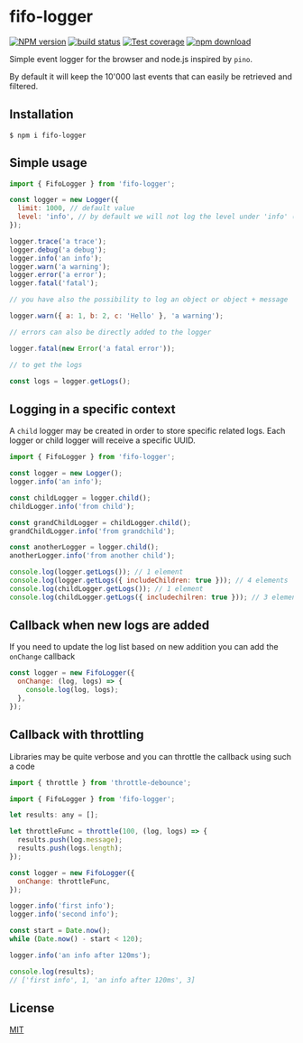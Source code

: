 # fifo-logger

[![NPM version][npm-image]][npm-url]
[![build status][ci-image]][ci-url]
[![Test coverage][codecov-image]][codecov-url]
[![npm download][download-image]][download-url]

Simple event logger for the browser and node.js inspired by `pino`.

By default it will keep the 10'000 last events that can easily be retrieved and filtered.

## Installation

`$ npm i fifo-logger`

## Simple usage

```js
import { FifoLogger } from 'fifo-logger';

const logger = new Logger({
  limit: 1000, // default value
  level: 'info', // by default we will not log the level under 'info' (trace and debug)
});

logger.trace('a trace');
logger.debug('a debug');
logger.info('an info');
logger.warn('a warning');
logger.error('a error');
logger.fatal('fatal');

// you have also the possibility to log an object or object + message

logger.warn({ a: 1, b: 2, c: 'Hello' }, 'a warning');

// errors can also be directly added to the logger

logger.fatal(new Error('a fatal error'));

// to get the logs

const logs = logger.getLogs();
```

## Logging in a specific context

A `child` logger may be created in order to store specific related logs. Each logger or child logger will receive a specific UUID.

```js
import { FifoLogger } from 'fifo-logger';

const logger = new Logger();
logger.info('an info');

const childLogger = logger.child();
childLogger.info('from child');

const grandChildLogger = childLogger.child();
grandChildLogger.info('from grandchild');

const anotherLogger = logger.child();
anotherLogger.info('from another child');

console.log(logger.getLogs()); // 1 element
console.log(logger.getLogs({ includeChildren: true })); // 4 elements
console.log(childLogger.getLogs()); // 1 element
console.log(childLogger.getLogs({ includechilren: true })); // 3 elements
```

## Callback when new logs are added

If you need to update the log list based on new addition you can add the `onChange` callback

```js
const logger = new FifoLogger({
  onChange: (log, logs) => {
    console.log(log, logs);
  },
});
```

## Callback with throttling

Libraries may be quite verbose and you can throttle the callback using such a code

```js
import { throttle } from 'throttle-debounce';

import { FifoLogger } from 'fifo-logger';

let results: any = [];

let throttleFunc = throttle(100, (log, logs) => {
  results.push(log.message);
  results.push(logs.length);
});

const logger = new FifoLogger({
  onChange: throttleFunc,
});

logger.info('first info');
logger.info('second info');

const start = Date.now();
while (Date.now() - start < 120);

logger.info('an info after 120ms');

console.log(results);
// ['first info', 1, 'an info after 120ms', 3]
```

## License

[MIT](./LICENSE)

[npm-image]: https://img.shields.io/npm/v/fifo-logger.svg
[npm-url]: https://www.npmjs.com/package/fifo-logger
[ci-image]: https://github.com/cheminfo/fifo-logger/workflows/Node.js%20CI/badge.svg?branch=main
[ci-url]: https://github.com/cheminfo/fifo-logger/actions?query=workflow%3A%22Node.js+CI%22
[codecov-image]: https://img.shields.io/codecov/c/github/cheminfo/fifo-logger.svg
[codecov-url]: https://codecov.io/gh/cheminfo/fifo-logger
[download-image]: https://img.shields.io/npm/dm/fifo-logger.svg
[download-url]: https://www.npmjs.com/package/fifo-logger

```

```
